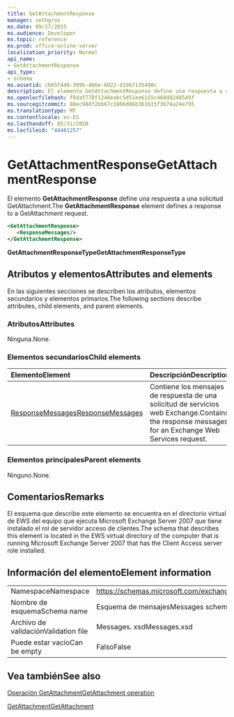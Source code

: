 ```yaml
---
title: GetAttachmentResponse
manager: sethgros
ms.date: 09/17/2015
ms.audience: Developer
ms.topic: reference
ms.prod: office-online-server
localization_priority: Normal
api_name:
- GetAttachmentResponse
api_type:
- schema
ms.assetid: cb65f449-309b-4b6e-8d22-d1967135490c
description: El elemento GetAttachmentResponse define una respuesta a una solicitud GetAttachment.
ms.openlocfilehash: f0daf778f1248eabc5d51ee6155c460d9248549f
ms.sourcegitcommit: 88ec988f2bb67c1866d06b361615f3674a24e795
ms.translationtype: MT
ms.contentlocale: es-ES
ms.lasthandoff: 05/31/2020
ms.locfileid: "44461257"
---
```

# <a name="getattachmentresponse"></a><span data-ttu-id="4d462-103">GetAttachmentResponse</span><span class="sxs-lookup"><span data-stu-id="4d462-103">GetAttachmentResponse</span></span>

<span data-ttu-id="4d462-104">El elemento **GetAttachmentResponse** define una respuesta a una solicitud GetAttachment.</span><span class="sxs-lookup"><span data-stu-id="4d462-104">The **GetAttachmentResponse** element defines a response to a GetAttachment request.</span></span> 
  
```xml
<GetAttachmentResponse>
   <ResponseMessages/>
</GetAttachmentResponse>
```

 <span data-ttu-id="4d462-105">**GetAttachmentResponseType**</span><span class="sxs-lookup"><span data-stu-id="4d462-105">**GetAttachmentResponseType**</span></span>
## <a name="attributes-and-elements"></a><span data-ttu-id="4d462-106">Atributos y elementos</span><span class="sxs-lookup"><span data-stu-id="4d462-106">Attributes and elements</span></span>

<span data-ttu-id="4d462-107">En las siguientes secciones se describen los atributos, elementos secundarios y elementos primarios.</span><span class="sxs-lookup"><span data-stu-id="4d462-107">The following sections describe attributes, child elements, and parent elements.</span></span>
  
### <a name="attributes"></a><span data-ttu-id="4d462-108">Atributos</span><span class="sxs-lookup"><span data-stu-id="4d462-108">Attributes</span></span>

<span data-ttu-id="4d462-109">Ninguna.</span><span class="sxs-lookup"><span data-stu-id="4d462-109">None.</span></span>
  
### <a name="child-elements"></a><span data-ttu-id="4d462-110">Elementos secundarios</span><span class="sxs-lookup"><span data-stu-id="4d462-110">Child elements</span></span>

|<span data-ttu-id="4d462-111">**Elemento**</span><span class="sxs-lookup"><span data-stu-id="4d462-111">**Element**</span></span>|<span data-ttu-id="4d462-112">**Descripción**</span><span class="sxs-lookup"><span data-stu-id="4d462-112">**Description**</span></span>|
|:-----|:-----|
|[<span data-ttu-id="4d462-113">ResponseMessages</span><span class="sxs-lookup"><span data-stu-id="4d462-113">ResponseMessages</span></span>](responsemessages.md) <br/> |<span data-ttu-id="4d462-114">Contiene los mensajes de respuesta de una solicitud de servicios web Exchange.</span><span class="sxs-lookup"><span data-stu-id="4d462-114">Contains the response messages for an Exchange Web Services request.</span></span>  <br/> |
   
### <a name="parent-elements"></a><span data-ttu-id="4d462-115">Elementos principales</span><span class="sxs-lookup"><span data-stu-id="4d462-115">Parent elements</span></span>

<span data-ttu-id="4d462-116">Ninguno.</span><span class="sxs-lookup"><span data-stu-id="4d462-116">None.</span></span>
  
## <a name="remarks"></a><span data-ttu-id="4d462-117">Comentarios</span><span class="sxs-lookup"><span data-stu-id="4d462-117">Remarks</span></span>

<span data-ttu-id="4d462-118">El esquema que describe este elemento se encuentra en el directorio virtual de EWS del equipo que ejecuta Microsoft Exchange Server 2007 que tiene instalado el rol de servidor acceso de clientes.</span><span class="sxs-lookup"><span data-stu-id="4d462-118">The schema that describes this element is located in the EWS virtual directory of the computer that is running Microsoft Exchange Server 2007 that has the Client Access server role installed.</span></span>
  
## <a name="element-information"></a><span data-ttu-id="4d462-119">Información del elemento</span><span class="sxs-lookup"><span data-stu-id="4d462-119">Element information</span></span>

|||
|:-----|:-----|
|<span data-ttu-id="4d462-120">Namespace</span><span class="sxs-lookup"><span data-stu-id="4d462-120">Namespace</span></span>  <br/> |https://schemas.microsoft.com/exchange/services/2006/messages  <br/> |
|<span data-ttu-id="4d462-121">Nombre de esquema</span><span class="sxs-lookup"><span data-stu-id="4d462-121">Schema name</span></span>  <br/> |<span data-ttu-id="4d462-122">Esquema de mensajes</span><span class="sxs-lookup"><span data-stu-id="4d462-122">Messages schema</span></span>  <br/> |
|<span data-ttu-id="4d462-123">Archivo de validación</span><span class="sxs-lookup"><span data-stu-id="4d462-123">Validation file</span></span>  <br/> |<span data-ttu-id="4d462-124">Messages. xsd</span><span class="sxs-lookup"><span data-stu-id="4d462-124">Messages.xsd</span></span>  <br/> |
|<span data-ttu-id="4d462-125">Puede estar vacío</span><span class="sxs-lookup"><span data-stu-id="4d462-125">Can be empty</span></span>  <br/> |<span data-ttu-id="4d462-126">Falso</span><span class="sxs-lookup"><span data-stu-id="4d462-126">False</span></span>  <br/> |
   
## <a name="see-also"></a><span data-ttu-id="4d462-127">Vea también</span><span class="sxs-lookup"><span data-stu-id="4d462-127">See also</span></span>



[<span data-ttu-id="4d462-128">Operación GetAttachment</span><span class="sxs-lookup"><span data-stu-id="4d462-128">GetAttachment operation</span></span>](getattachment-operation.md)
  
[<span data-ttu-id="4d462-129">GetAttachment</span><span class="sxs-lookup"><span data-stu-id="4d462-129">GetAttachment</span></span>](getattachment.md)

